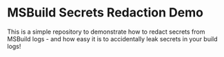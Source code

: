 # MSBuild Secrets Redaction Demo

This is a simple repository to demonstrate how to redact secrets from MSBuild logs - and how easy it is to accidentally leak secrets in your build logs!